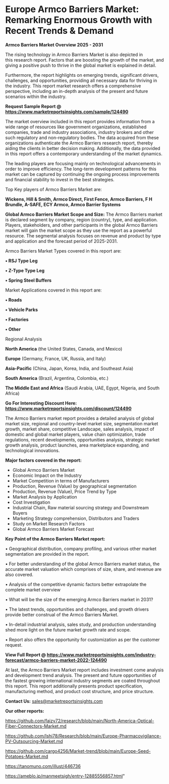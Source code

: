 # Europe Armco Barriers Market: Remarking Enormous Growth with Recent Trends & Demand

<Strong> Armco Barriers Market Overview 2025 - 2031</strong>

The rising technology in Armco Barriers Market is also depicted in this research report. Factors that are boosting the growth of the market, and giving a positive push to thrive in the global market is explained in detail.

Furthermore, the report highlights on emerging trends, significant drivers, challenges, and opportunities, providing all necessary data for thriving in the industry. This report market research offers a comprehensive perspective, including an in-depth analysis of the present and future scenarios within the industry.

<strong>Request Sample Report @ <a href=https://www.marketreportsinsights.com/sample/124490>https://www.marketreportsinsights.com/sample/124490</a></strong>

The market overview included in this report provides information from a wide range of resources like government organizations, established companies, trade and industry associations, industry brokers and other such regulatory and non-regulatory bodies. The data acquired from these organizations authenticate the Armco Barriers research report, thereby aiding the clients in better decision making. Additionally, the data provided in this report offers a contemporary understanding of the market dynamics.

The leading players are focusing mainly on technological advancements in order to improve efficiency. The long-term development patterns for this market can be captured by continuing the ongoing process improvements and financial stability to invest in the best strategies.

Top Key players of Armco Barriers Market are:

<strong>Wickens, Hill & Smith, Armco Direct, First Fence, Armco Barriers, F H Brundle, A-SAFE, ECY Armco, Armco Barrier Systems</strong>

<strong><b>Global Armco Barriers Market Scope and Size:</b></strong>
The Armco Barriers market is declared segment by company, region (country), type, and application. Players, stakeholders, and other participants in the global Armco Barriers market will gain the market scope as they use the report as a powerful resource. The segmental analysis focuses on revenue and product by type and application and the forecast period of 2025-2031.

Armco Barriers Market Types covered in this report are:

<strong>• RSJ Type Leg

• Z-Type Type Leg

• Spring Steel Buffers</strong>

Market Applications covered in this report are:

<strong>• Roads

• Vehicle Parks

• Factories

• Other</strong> 

Regional Analysis

<strong>North America</strong> (the United States, Canada, and Mexico)

<strong>Europe</strong> (Germany, France, UK, Russia, and Italy)

<strong>Asia-Pacific</strong> (China, Japan, Korea, India, and Southeast Asia)

<strong>South America</strong> (Brazil, Argentina, Colombia, etc.)

<strong>The Middle East and Africa</strong> (Saudi Arabia, UAE, Egypt, Nigeria, and South Africa)

<strong>Go For Interesting Discount Here: <a href=https://www.marketreportsinsights.com/discount/124490>https://www.marketreportsinsights.com/discount/124490</a></strong>

The Armco Barriers market report provides a detailed analysis of global market size, regional and country-level market size, segmentation market growth, market share, competitive Landscape, sales analysis, impact of domestic and global market players, value chain optimization, trade regulations, recent developments, opportunities analysis, strategic market growth analysis, product launches, area marketplace expanding, and technological innovations.

<strong><b>Major factors covered in the report:</b></strong>
<ul>
  <li>Global Armco Barriers Market </li>
  <li>Economic Impact on the Industry</li>
  <li>Market Competition in terms of Manufacturers</li>
  <li>Production, Revenue (Value) by geographical segmentation</li>
  <li>Production, Revenue (Value), Price Trend by Type</li>
  <li>Market Analysis by Application</li>
  <li>Cost Investigation</li>
  <li>Industrial Chain, Raw material sourcing strategy and Downstream Buyers</li>
  <li>Marketing Strategy comprehension, Distributors and Traders</li>
  <li>Study on Market Research Factors</li>
  <li>Global Armco Barriers Market Forecast</li>
</ul>

<strong><b>Key Point of the Armco Barriers Market report:</b></strong>

• Geographical distribution, company profiling, and various other market segmentation are provided in the report.

• For better understanding of the global Armco Barriers market status, the accurate market valuation which comprises of size, share, and revenue are also covered.

• Analysis of the competitive dynamic factors better extrapolate the complete market overview

• What will be the size of the emerging Armco Barriers market in 2031?

• The latest trends, opportunities and challenges, and growth drivers provide better construal of the Armco Barriers Market.

• In-detail industrial analysis, sales study, and production understanding shed more light on the future market growth rate and scope.

• Report also offers the opportunity for customization as per the customer request.

<strong><b>View Full Report @ <a href=https://www.marketreportsinsights.com/industry-forecast/armco-barriers-market-2022-124490>https://www.marketreportsinsights.com/industry-forecast/armco-barriers-market-2022-124490</a></b></strong>


At last, the Armco Barriers Market report includes investment come analysis and development trend analysis. The present and future opportunities of the fastest growing international industry segments are coated throughout this report. This report additionally presents product specification, manufacturing method, and product cost structure, and price structure.

<strong>Contact Us:</strong>
sales@marketreportsinsights.com

<strong>Our other reports:</strong>

<a href=https://github.com/faizy72/research/blob/main/North-America-Optical-Fiber-Connectors-Market.md>https://github.com/faizy72/research/blob/main/North-America-Optical-Fiber-Connectors-Market.md</a>

<a href=https://github.com/Ishi78/Research/blob/main/Europe-Pharmacovigilance-PV-Outsourcing-Market.md>https://github.com/Ishi78/Research/blob/main/Europe-Pharmacovigilance-PV-Outsourcing-Market.md</a>

<a href=https://github.com/cargo4256/Market-trend/blob/main/Europe-Seed-Potatoes-Market.md>https://github.com/cargo4256/Market-trend/blob/main/Europe-Seed-Potatoes-Market.md</a>

<a href=https://tanomuno.com/illust/446736>https://tanomuno.com/illust/446736</a>

<a href=https://ameblo.jp/manmeetsigh/entry-12885556857.html>https://ameblo.jp/manmeetsigh/entry-12885556857.html</a>"
